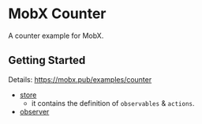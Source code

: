 # MobX Counter

A counter example for MobX.

## Getting Started

Details: https://mobx.pub/examples/counter

* [store](lib/counter.dart)
    * it contains the definition of `observables` & `actions`.
* [observer](lib/main.dart)